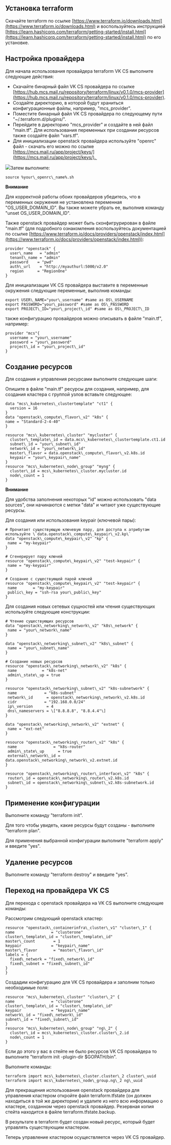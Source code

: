 Установка terraform
-------------------

Скачайте terraform по ссылке [https://www.terraform.io/downloads.html](https://www.terraform.io/downloads.html) и воспользуйтесь инструкцией [https://learn.hashicorp.com/terraform/getting-started/install.html](https://learn.hashicorp.com/terraform/getting-started/install.html) по его установке.

Настройка провайдера
--------------------

Для начала использования провайдера terraform VK CS выполните следующие действия:

*   Скачайте бинарный файл VK CS провайдера по ссылке [https://hub.mcs.mail.ru/repository/terraform/linux/v0.1.0/mcs-provider](https://hub.mcs.mail.ru/repository/terraform/linux/v0.1.0/mcs-provider).
*   Создайте директорию, в которой будут храниться конфигурационные файлы, например, "mcs\_provider".
*   Поместите бинарный файл VK CS провайдера по следующему пути "~/.terraform.d/plugins/".
*   Перейдите в директорию "mcs\_provider" и создайте в ней файл "main.tf". Для использования переменных при создании ресурсов также создайте файл "vars.tf".
*   Для инициализации openstack провайдера используйте "openrc" файл - скачать его можно по ссылке [https://mcs.mail.ru/app/project/keys/](https://mcs.mail.ru/app/project/keys/). 

![](./assets/1601594594299-1601594594299.png)Затем выполните:

```
source %your\_openrc\_name%.sh 
```

**Внимание**

Для корректной работы обоих провайдеров убедитесь, что в переменных окружения не установлена переменная "OS\_USER\_DOMAIN\_ID". Вы также можете убрать ее, выполнив команду "unset OS\_USER\_DOMAIN\_ID".

Также openstack провайдер может быть сконфигрурирован в файле "main.tf" (для подробного ознакомления воспользуйтесь документацией по ссылке [https://www.terraform.io/docs/providers/openstack/index.html](https://www.terraform.io/docs/providers/openstack/index.html)):

```
provider "openstack" {
  user\_name   = "admin"
  tenant\_name = "admin"
  password    = "pwd"
  auth\_url    = "http://myauthurl:5000/v2.0"
  region      = "RegionOne"
}
```

Для инициализации VK CS провайдера выставите в переменные окружения следующие переменные, выполнив команды:

```
export USER\_NAME="your\_username" #same as OS\_USERNAME
export PASSWORD="your\_password" #same as OS\_PASSWORD
export PROJECT\_ID="your\_project\_id" #same as OS\_PROJECT\_ID
```

также конфигурацию провайдеров можно описывать в файле "main.tf", например:

```
provider "mcs"{
  username = "your\_username"
  password = "your\_password"
  project\_id = "your\_project\_id"
}
```

Создание ресурсов
-----------------

Для создания и управления ресурсами выполните следующие шаги:

Опишите в файле "main.tf" ресурсы для создания, например, для создания кластера с группой узлов вставьте следующее:

```
data "mcs\_kubernetes\_clustertemplate" "ct1" {
  version = 16
}
data "openstack\_compute\_flavor\_v2" "k8s" {
name = "Standard-2-4-40"
}

resource "mcs\_kubernetes\_cluster" "mycluster" {
  cluster\_template\_id = data.mcs\_kubernetes\_clustertemplate.ct1.id
  subnet\_id = "your\_subnet\_id"
  network\_id = "your\_network\_id"
  master\_flavor = data.openstack\_compute\_flavor\_v2.k8s.id
  keypair = "your\_keypair\_name"
}
resource "mcs\_kubernetes\_node\_group" "myng" {
  cluster\_id = mcs\_kubernetes\_cluster.mycluster.id
  node\_count = 1
}
```

**Внимание**

Для удобства заполнения некоторых "id" можно использовать "data sources", они начинаются с метки "data" и читают уже существующие ресурсы.

Для создания или использования keypair (ключевой пары):

```
# Прочитает существующую ключевую пару, для доступа к атрибутам используйте \`data.openstack\_compute\_keypair\_v2.kp\`
data "openstack\_compute\_keypair\_v2" "kp" {
 name = "my-keypair"
}

# Сгенерирует пару ключей
resource "openstack\_compute\_keypair\_v2" "test-keypair" {
 name = "my-keypair"
}

# Создание с существующей парой ключей
resource "openstack\_compute\_keypair\_v2" "test-keypair" {
 name       = "my-keypair"
 public\_key = "ssh-rsa your\_public\_key"
}
```

Для создания новых сетевых сущностей или чтения существующих используйте следующие конструкции:

```
# Чтение существующих ресурсов
data "openstack\_networking\_network\_v2" "k8s\_network" {
 name = "your\_network\_name"
}

data "openstack\_networking\_subnet\_v2" "k8s\_subnet" {
 name = "your\_subnet\_name"
}

# Создание новых ресурсов
resource "openstack\_networking\_network\_v2" "k8s" {
 name           = "k8s-net"
 admin\_state\_up = true
}

resource "openstack\_networking\_subnet\_v2" "k8s-subnetwork" {
 name            = "k8s-subnet"
 network\_id      = openstack\_networking\_network\_v2.k8s.id
 cidr            = "192.168.0.0/24"
 ip\_version      = 4
 dns\_nameservers = \["8.8.8.8", "8.8.4.4"\]
}
 
data "openstack\_networking\_network\_v2" "extnet" {
 name = "ext-net"
}

resource "openstack\_networking\_router\_v2" "k8s" {
 name                = "k8s-router"
 admin\_state\_up      = true
 external\_network\_id = data.openstack\_networking\_network\_v2.extnet.id
}

resource "openstack\_networking\_router\_interface\_v2" "k8s" {
 router\_id = openstack\_networking\_router\_v2.k8s.id
 subnet\_id = openstack\_networking\_subnet\_v2.k8s-subnetwork.id
}
```

Применение конфигурации
-----------------------

Выполните команду "terraform init".

Для того чтобы увидеть, какие ресурсы будут созданы - выполните "terraform plan".

Для применения выбранной конфигурации выполните "terraform apply" и введите "yes".

Удаление ресурсов
-----------------

Выполните команду "terraform destroy" и введите "yes".

Переход на провайдера VK CS
-------------------------

Для перехода с openstack провайдера на VK CS выполните следующие команды:

Рассмотрим следующий openstack кластер:

```
resource "openstack\_containerinfra\_cluster\_v1" "cluster\_1" {
name                = "clusterone"
cluster\_template\_id = "cluster\_template\_id"
master\_count        = 1
keypair             = "keypair\_name"
master\_flavor       = "master\_flavor\_id"
labels = {
  fixed\_network = "fixed\_network\_id"
  fixed\_subnet = "fixed\_subnet\_id"
}
}
```

Создадим конфигурацию для VK CS провайдера и заполним только необходимые поля:

```
resource "mcs\_kubernetes\_cluster" "cluster\_2" {
name                = "clusterone"
cluster\_template\_id = "cluster\_template\_id"
keypair             = "keypair\_name"
network\_id = "fixed\_network\_id"
subnet\_id = "fixed\_subnet\_id"
}
resource "mcs\_kubernetes\_node\_group" "ng\_2" {
  cluster\_id = mcs\_kubernetes\_cluster.cluster\_2.id
  node\_count = 1
}
```

Если до этого у вас в стейте не было ресурсов VK CS провайдера то выполните "terraform init -plugin-dir $GOPATH/bin".

Выполните команды:

```
terraform import mcs\_kubernetes\_cluster.cluster\_2 cluster\_uuid
terraform import mcs\_kubernetes\_node\_group.ng\_2 ng\_uuid
```

Для прекращения использования openstack провайдера для управления кластером откройте файл terraform.tfstate (он должен находиться в той же директории) и удалите из него всю информацию о кластере, созданном через openstack провайдер. Резервная копия стейта находится в файле terraform.tfstate.backup.

В результате в terraform будет создан новый ресурс, который будет управлять существующим кластером.

Теперь управление кластером осуществляется через VK CS провайдер.
